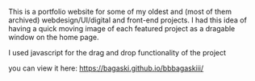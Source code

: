 This is a portfolio website for some of my oldest and (most of them archived) webdesign/UI/digital and front-end projects. 
I had this idea of having a quick moving image of each featured project 
as a dragable window on the home page. 

I used javascript for the drag and drop functionality of the project

you can view it here: https://bagaski.github.io/bbbagaskiii/
